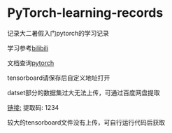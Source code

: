 # PyTorch-learning-records
记录大二暑假入门pytorch的学习记录

学习参考[bilibili](https://www.bilibili.com/video/BV1hE411t7RN/?spm_id_from=333.337.search-card.all.click&vd_source=0cb10f4dc8d275ecd47d6d680ab04f69)

文档查询[pytorch](https://pytorch.org/)

tensorboard请保存后自定义地址打开

datset部分的数据集过大无法上传，可通过百度网盘提取

[链接:](https://pan.baidu.com/s/1gvdZo8xU12fyzgeMR_ywiw?pwd=1234)  提取码: 1234

较大的tensorboard文件没有上传，可自行运行代码后获取

